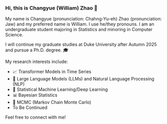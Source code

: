 ### Hi, this is Changyue (William) Zhao 👋

My name is Changyue (pronunciation: Chahng-Yu-eh) Zhao (pronunciation: Jaw) and my preferred name is William. I use he/they pronouns. I am an undergraduate student majoring in Statistics and minoring in Computer Science.

I will continue my graduate studies at Duke University after Autumn 2025 and pursue a Ph.D. degree. 🎓

My research interests include:
- 📈 Transformer Models in Time Series
- 🤖 Large Language Models (LLMs) and Natural Language Processing (NLP)
- 🧠 Statistical Machine Learning/Deep Learning
- 📊 Bayesian Statistics
- 🔄 MCMC (Markov Chain Monte Carlo)
- To Be Continued

Feel free to connect with me!
